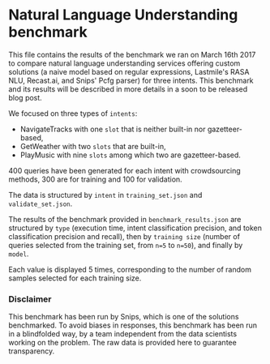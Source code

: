 # Natural Language Understanding benchmark

This file contains the results of the benchmark we ran on March 16th 2017 to compare natural language understanding services offering custom solutions (a naive model based on regular expressions, Lastmile's RASA NLU, Recast.ai, and Snips' Pcfg parser) for three intents. This benchmark and its results will be described in more details in a soon to be released blog post.

We focused on three types of `intents`:
* NavigateTracks with one `slot` that is neither built-in nor gazetteer-based,
* GetWeather with two `slots` that are built-in,
* PlayMusic with nine `slots` among which two are gazetteer-based.

400 queries have been generated for each intent with crowdsourcing methods, 300 are for training and 100 for validation.

The data is structured by `intent` in `training_set.json` and `validate_set.json`. 

The results of the benchmark provided in `benchmark_results.json` are structured by `type` (execution time, intent classification precision, and token classification precision and recall), then by `training size` (number of queries selected from the training set, from `n=5` to `n=50`), and finally by `model`.

Each value is displayed 5 times, corresponding to the number of random samples selected for each training size. 

### Disclaimer
This benchmark has been run by Snips, which is one of the solutions benchmarked. To avoid biases in responses, this benchmark has been run in a blindfolded way, by a team independent from the data scientists working on the problem. The raw data is provided here to guarantee transparency.

